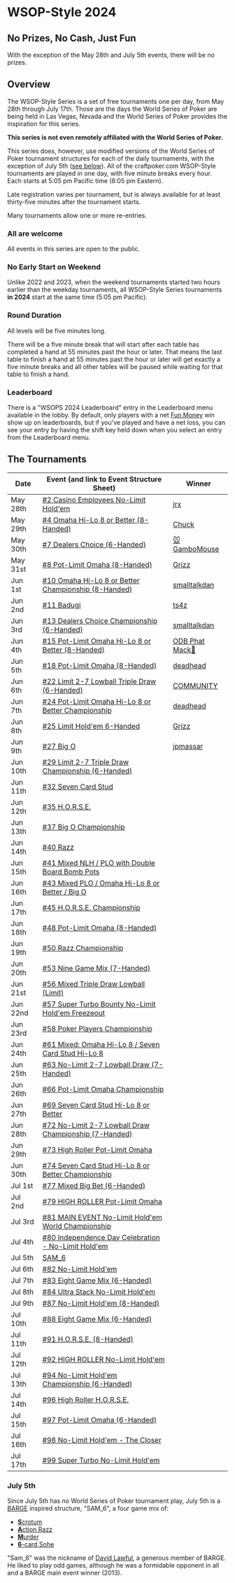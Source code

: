 # WSOP-Style 2024

## No Prizes, No Cash, Just Fun

With the exception of the May 28th and July 5th events, there will be
no prizes.

## Overview

The WSOP-Style Series is a set of free tournaments
one per day, from May 28th through July 17th. Those are the days
the World Series of Poker are being held in Las Vegas, Nevada and the World
Series of Poker provides the inspiration for this series.

**This series is not even remotely affiliated with the World Series of Poker.**

This series does, however, use modified versions of the World Series
of Poker tournament structures for each of the daily tournaments, with
the exception of July 5th ([see below](#july-5th)).  All of the craftpoker.com
WSOP-Style tournaments are played in one day, with five minute breaks
every hour. Each starts at 5:05 pm Pacific time (8:05 pm Eastern).

Late registration varies per tournament, but is always available for at least
thirty-five minutes after the tournament starts. 

Many tournaments allow one or more re-entries.

### All are welcome

All events in this series are open to the public.

### No Early Start on Weekend

Unlike 2022 and 2023, when the weekend tournaments started two hours
earlier than the weekday tournaments, all WSOP-Style Series
tournaments **in 2024** start at the same time (5:05 pm Pacific).

### Round Duration

All levels will be five minutes long.

There will be a five minute break that will start after each table has
completed a hand at 55 minutes past the hour or later. That means the
last table to finish a hand at 55 minutes past the hour or later will
get exactly a five minute breaks and all other tables will be paused
while waiting for that table to finish a hand.

### Leaderboard

There is a "WSOPS 2024 Leaderboard" entry in the Leaderboard menu
available in the lobby.  By default, only players with a net [Fun
Money](/fun_money.md) win show up on leaderboards, but if you've played
and have a net loss, you can see your entry by having the shift key
held down when you select an entry from the Leaderboard menu.

## The Tournaments

|Date|Event (and link to Event Structure Sheet)|Winner|
|--|--|-|
|May 28th|[#2 Casino Employees No-Limit Hold'em](https://wsop.com/pdfs/structuresheets/structure_5504_23142.pdf)|[jrx](https://craftpoker.com/event/5331/player/20)|
|May 29th|[#4 Omaha Hi-Lo 8 or Better (8-Handed)](https://wsop.com/pdfs/structuresheets/structure_5504_23144.pdf)|[Chuck](https://craftpoker.com/event/5332/player/3)|
|May 30th|[#7 Dealers Choice (6-Handed)](https://wsop.com/pdfs/structuresheets/structure_5504_23147.pdf)|[🐭GamboMouse](https://craftpoker.com/event/5333/player/13)|
|May 31st|[#8 Pot-Limit Omaha (8-Handed)](https://wsop.com/pdfs/structuresheets/structure_5504_23148.pdf)|[Grizz](https://craftpoker.com/event/5334/player/9)|
|Jun 1st|[#10 Omaha Hi-Lo 8 or Better Championship (8-Handed)](https://wsop.com/pdfs/structuresheets/structure_5504_23150.pdf)|[smalltalkdan](https://craftpoker.com/event/5335/player/6)|
|Jun 2nd|[#11 Badugi](https://wsop.com/pdfs/structuresheets/structure_5504_23151.pdf)|[ts4z](https://craftpoker.com/event/5336/player/37)|
|Jun 3rd|[#13 Dealers Choice Championship (6-Handed)](https://wsop.com/pdfs/structuresheets/structure_5504_23153.pdf)|[smalltalkdan](https://craftpoker.com/event/5337/player/6)|
|Jun 4th|[#15 Pot-Limit Omaha Hi-Lo 8 or Better (8-Handed)](https://wsop.com/pdfs/structuresheets/structure_5504_23155.pdf)|[ODB Phat Mack🐺](https://craftpoker.com/event/5338/player/17)|
|Jun 5th|[#18 Pot-Limit Omaha (8-Handed)](https://wsop.com/pdfs/structuresheets/structure_5504_23158.pdf)|[deadhead](https://craftpoker.com/event/5339/player/10)|
|Jun 6th|[#22 Limit 2-7 Lowball Triple Draw (6-Handed)](https://wsop.com/pdfs/structuresheets/structure_5504_23162.pdf)|[COMMUNITY](https://craftpoker.com/event/5340/player/43)|
|Jun 7th|[#24 Pot-Limit Omaha Hi-Lo 8 or Better Championship](https://wsop.com/pdfs/structuresheets/structure_5504_23164.pdf)|[deadhead](https://craftpoker.com/event/5341/player/10)|
|Jun 8th|[#25 Limit Hold'em 6-Handed](https://wsop.com/pdfs/structuresheets/structure_5504_23165.pdf)|[Grizz](https://craftpoker.com/event/5342/player/9)|
|Jun 9th|[#27 Big O](https://wsop.com/pdfs/structuresheets/structure_5504_23167.pdf)|[jpmassar](https://craftpoker.com/event/5343/player/14)|
|Jun 10th|[#29 Limit 2-7 Triple Draw Championship (6-Handed)](https://wsop.com/pdfs/structuresheets/structure_5504_23169.pdf)||
|Jun 11th|[#32 Seven Card Stud](https://wsop.com/pdfs/structuresheets/structure_5504_23172.pdf)||
|Jun 12th|[#35 H.O.R.S.E.](https://wsop.com/pdfs/structuresheets/structure_5504_23175.pdf)||
|Jun 13th|[#37 Big O Championship](https://wsop.com/pdfs/structuresheets/structure_5504_23177.pdf)||
|Jun 14th|[#40 Razz](https://wsop.com/pdfs/structuresheets/structure_5504_23180.pdf)||
|Jun 15th|[#41 Mixed NLH / PLO with Double Board Bomb Pots](https://wsop.com/pdfs/structuresheets/structure_5504_23181.pdf)||
|Jun 16th|[#43 Mixed PLO / Omaha Hi-Lo 8 or Better / Big O](https://wsop.com/pdfs/structuresheets/structure_5504_23183.pdf)||
|Jun 17th|[#45 H.O.R.S.E. Championship](https://wsop.com/pdfs/structuresheets/structure_5504_23185.pdf)||
|Jun 18th|[#48 Pot-Limit Omaha (8-Handed)](https://wsop.com/pdfs/structuresheets/structure_5504_23188.pdf)||
|Jun 19th|[#50 Razz Championship](https://wsop.com/pdfs/structuresheets/structure_5504_23190.pdf)||
|Jun 20th|[#53 Nine Game Mix (7-Handed)](https://wsop.com/pdfs/structuresheets/structure_5504_23193.pdf)||
|Jun 21st|[#56 Mixed Triple Draw Lowball (Limit)](https://wsop.com/pdfs/structuresheets/structure_5504_23196.pdf)||
|Jun 22nd|[#57 Super Turbo Bounty No-Limit Hold'em Freezeout](https://wsop.com/pdfs/structuresheets/structure_5504_23197.pdf)||
|Jun 23rd|[#58 Poker Players Championship](https://wsop.com/pdfs/structuresheets/structure_5504_23198.pdf)||
|Jun 24th|[#61 Mixed: Omaha Hi-Lo 8 / Seven Card Stud Hi-Lo 8](https://wsop.com/pdfs/structuresheets/structure_5504_23201.pdf)||
|Jun 25th|[#63 No-Limit 2-7 Lowball Draw (7-Handed)](https://wsop.com/pdfs/structuresheets/structure_5504_23203.pdf)||
|Jun 26th|[#66 Pot-Limit Omaha Championship](https://wsop.com/pdfs/structuresheets/structure_5504_23206.pdf)||
|Jun 27th|[#69 Seven Card Stud Hi-Lo 8 or Better](https://wsop.com/pdfs/structuresheets/structure_5504_23209.pdf)||
|Jun 28th|[#72 No-Limit 2-7 Lowball Draw Championship (7-Handed)](https://wsop.com/pdfs/structuresheets/structure_5504_23212.pdf)||
|Jun 29th|[#73 High Roller Pot-Limit Omaha](https://wsop.com/pdfs/structuresheets/structure_5504_23213.pdf)||
|Jun 30th|[#74 Seven Card Stud Hi-Lo 8 or Better Championship](https://wsop.com/pdfs/structuresheets/structure_5504_23250.pdf)||
|Jul 1st|[#77 Mixed Big Bet (6-Handed)](https://wsop.com/pdfs/structuresheets/structure_5504_23253.pdf)||
|Jul 2nd|[#79 HIGH ROLLER Pot-Limit Omaha](https://wsop.com/pdfs/structuresheets/structure_5504_23255.pdf)||
|Jul 3rd|[#81 MAIN EVENT No-Limit Hold'em World Championship](https://wsop.com/pdfs/structuresheets/structure_5504_23257.pdf)||
|Jul 4th|[#80 Independence Day Celebration - No-Limit Hold'em](https://wsop.com/pdfs/structuresheets/structure_5504_23256.pdf)||
|Jul 5th|[SAM_6](https://craftpoker.com/tournament/template/sam-6)||
|Jul 6th|[#82 No-Limit Hold'em](https://wsop.com/pdfs/structuresheets/structure_5504_23258.pdf)||
|Jul 7th|[#83 Eight Game Mix (6-Handed)](https://wsop.com/pdfs/structuresheets/structure_5504_23259.pdf)||
|Jul 8th|[#84 Ultra Stack No-Limit Hold'em](https://wsop.com/pdfs/structuresheets/structure_5504_23260.pdf)||
|Jul 9th|[#87 No-Limit Hold'em (8-Handed)](https://wsop.com/pdfs/structuresheets/structure_5504_23263.pdf)||
|Jul 10th|[#88 Eight Game Mix (6-Handed)](https://wsop.com/pdfs/structuresheets/structure_5504_23264.pdf)||
|Jul 11th|[#91 H.O.R.S.E. (8-Handed)](https://wsop.com/pdfs/structuresheets/structure_5504_23267.pdf)||
|Jul 12th|[#92 HIGH ROLLER No-Limit Hold'em](https://wsop.com/pdfs/structuresheets/structure_5504_23268.pdf)||
|Jul 13th|[#94 No-Limit Hold'em Championship (6-Handed)](https://wsop.com/pdfs/structuresheets/structure_5504_23270.pdf)||
|Jul 14th|[#96 High Roller H.O.R.S.E.](https://wsop.com/pdfs/structuresheets/structure_5504_23272.pdf)||
|Jul 15th|[#97 Pot-Limit Omaha (6-Handed)](https://wsop.com/pdfs/structuresheets/structure_5504_23273.pdf)||
|Jul 16th|[#98 No-Limit Hold'em - The Closer](https://wsop.com/pdfs/structuresheets/structure_5504_23274.pdf)||
|Jul 17th|[#99 Super Turbo No-Limit Hold'em](https://wsop.com/pdfs/structuresheets/structure_5504_23275.pdf)||

### July 5th

Since July 5th has no World Series of Poker tournament play, July 5th
is a [BARGE](https://www.barge.org/) inspired structure, "SAM_6", a four game mix of:
* [**S**crotum](https://secure.barge.org/bargerulebooks/BARGERuleBook2021-20210712.pdf#page=59)
* [**A**ction Razz](https://secure.barge.org/bargerulebooks/BARGERuleBook2021-20210712.pdf#page=30)
* [**M**urder](https://secure.barge.org/bargerulebooks/BARGERuleBook2021-20210712.pdf#page=56)
* [**6**-card Sohe](https://secure.barge.org/bargerulebooks/BARGERuleBook2021-20210712.pdf#page=24)

"Sam_6" was the nickname of [David
Lawful](https://feldmanmortuary.com/tribute/details/4734/David-Lawful/obituary.html),
a generous member of BARGE.  He liked to play odd games, although he was a
formidable opponent in all and a BARGE main event winner (2013).

